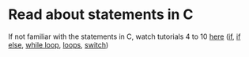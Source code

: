 
# Read about statements in C

If not familiar with the statements in C, watch tutorials 4 to 10 [here](https://www.youtube.com/watch?v=K2RfUgCzZR8&list=PL78280D6BE6F05D34&index=4) ([if](https://www.youtube.com/watch?v=K2RfUgCzZR8&list=PL78280D6BE6F05D34&index=4), [if else](https://www.youtube.com/watch?v=SOnpOBvyhDM&list=PL78280D6BE6F05D34&index=5), [while loop](https://www.youtube.com/watch?v=Rtww83GH0BU&list=PL78280D6BE6F05D34&index=6), [loops](https://www.youtube.com/watch?v=z773Xu4-kIY&list=PL78280D6BE6F05D34&index=7), [switch](https://www.youtube.com/watch?v=uw95S87TW8s&list=PL78280D6BE6F05D34&index=8))
